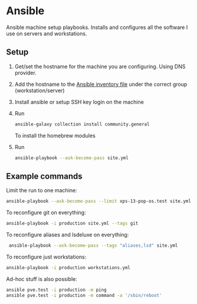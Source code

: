 # Ansible
Ansible machine setup playbooks. Installs and configures all the software I use on servers and workstations.

## Setup

1. Get/set the hostname for the machine you are configuring. Using DNS provider.
2. Add the hostname to the
   [Ansible inventory file](https://github.com/briandipalma/ansible/blob/main/production)
   under the correct group (workstation/server)
3. Install ansible or setup SSH key login on the machine
4. Run

   ```bash
   ansible-galaxy collection install community.general
   ```
   
   To install the homebrew modules
5. Run

   ```bash
   ansible-playbook --ask-become-pass site.yml
   ```

## Example commands

Limit the run to one machine:

```bash
ansible-playbook --ask-become-pass --limit xps-13-pop-os.test site.yml
```

To reconfigure git on everything:

```bash
ansible-playbook -i production site.yml --tags git
```

To reconfigure aliases and lsdeluxe on everything:

```bash
 ansible-playbook --ask-become-pass --tags "aliases,lsd" site.yml
```

To reconfigure just workstations:

```bash
ansible-playbook -i production workstations.yml
```

Ad-hoc stuff is also possible:

```bash
ansible pve.test -i production -m ping
ansible pve.test -i production -m command -a '/sbin/reboot'
```
